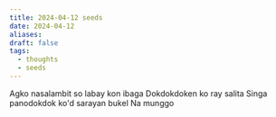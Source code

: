```yaml
---
title: 2024-04-12 seeds
date: 2024-04-12
aliases: 
draft: false
tags:
  - thoughts
  - seeds
---
```

Agko nasalambit so labay kon ibaga
Dokdokdoken ko ray salita
Singa panodokdok ko'd sarayan bukel
Na munggo